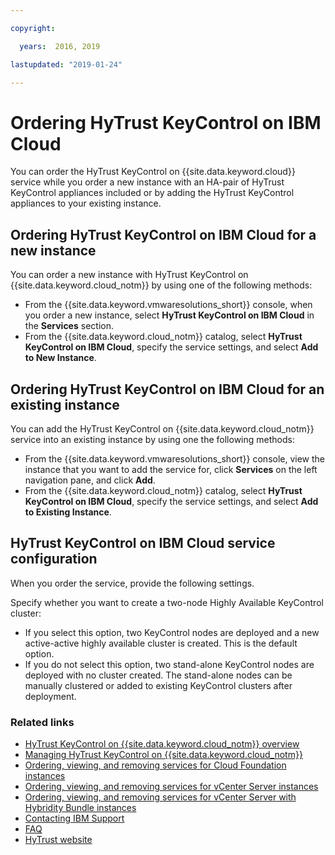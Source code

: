 ```yaml
---

copyright:

  years:  2016, 2019

lastupdated: "2019-01-24"

---
```


# Ordering HyTrust KeyControl on IBM Cloud

You can order the HyTrust KeyControl on {{site.data.keyword.cloud}} service while you order a new instance with an HA-pair of HyTrust KeyControl appliances included or by adding the HyTrust KeyControl appliances to your existing instance.

## Ordering HyTrust KeyControl on IBM Cloud for a new instance

You can order a new instance with HyTrust KeyControl on {{site.data.keyword.cloud_notm}} by using one of the following methods:
* From the {{site.data.keyword.vmwaresolutions_short}} console, when you order a new instance, select **HyTrust KeyControl on IBM Cloud** in the **Services** section.
* From the {{site.data.keyword.cloud_notm}} catalog, select **HyTrust KeyControl on IBM Cloud**, specify the service settings, and select **Add to New Instance**.

## Ordering HyTrust KeyControl on IBM Cloud for an existing instance

You can add the HyTrust KeyControl on {{site.data.keyword.cloud_notm}} service into an existing instance by using one the following methods:
* From the {{site.data.keyword.vmwaresolutions_short}} console, view the instance that you want to add the service for, click **Services** on the left navigation pane, and click **Add**.
* From the {{site.data.keyword.cloud_notm}} catalog, select **HyTrust KeyControl on IBM Cloud**, specify the service settings, and select **Add to Existing Instance**.

## HyTrust KeyControl on IBM Cloud service configuration

When you order the service, provide the following settings.

Specify whether you want to create a two-node Highly Available KeyControl cluster:
* If you select this option, two KeyControl nodes are deployed and a new active-active highly available cluster is created. This is the default option.
* If you do not select this option, two stand-alone KeyControl nodes are deployed with no cluster created. The stand-alone nodes can be manually clustered or added to existing KeyControl clusters after deployment.

### Related links

* [HyTrust KeyControl on {{site.data.keyword.cloud_notm}} overview](/docs/services/vmwaresolutions/services?topic=vmware-solutions-hytrust-keycontrol-on-ibm-cloud-overview)
* [Managing HyTrust KeyControl on {{site.data.keyword.cloud_notm}}](/docs/services/vmwaresolutions/services?topic=vmware-solutions-managing-hytrust-keycontrol-on-ibm-cloud)
* [Ordering, viewing, and removing services for Cloud Foundation instances](/docs/services/vmwaresolutions/sddc?topic=vmware-solutions-ordering-viewing-and-removing-services-for-cloud-foundation-instances)
* [Ordering, viewing, and removing services for vCenter Server instances](/docs/services/vmwaresolutions/vcenter?topic=vmware-solutions-ordering-viewing-and-removing-services-for-vcenter-server-instances)
* [Ordering, viewing, and removing services for vCenter Server with Hybridity Bundle instances](/docs/services/vmwaresolutions/vcenter?topic=vmware-solutions-ordering-viewing-and-removing-services-for-vcenter-server-with-hybridity-bundle-instances)
* [Contacting IBM Support](/docs/services/vmwaresolutions/vmonic?topic=vmware-solutions-contacting-ibm-support)
* [FAQ](/docs/services/vmwaresolutions/vmonic?topic=vmware-solutions-general-faq-about-ibm-cloud-for-vmware-solutions)
* [HyTrust website](https://www.hytrust.com/)
